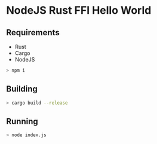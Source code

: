 # NodeJS Rust FFI Hello World

## Requirements
- Rust
- Cargo
- NodeJS

```bash
> npm i
```

## Building
```bash
> cargo build --release
```

## Running
```bash
> node index.js
```